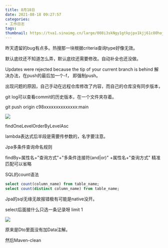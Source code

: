 ```yaml
---
title: 8月18日
date: 2021-08-18 09:27:57
categories: 
- 工作日志
tags:
thumbnail: https://tva1.sinaimg.cn/large/008i3skNgy1gtkpjpx1kjj61c80hojtl02.jpg
---
```


昨天遗留的bug有点多。热搜那一块根据criteria查询type好像无效。

默认底纹还不知道怎么弄，默认底纹还需要修改。自动补全也还没做。

Updates were rejected because the tip of your current branch is behind
解决办法，在push的最后加一个-f， 即强制push。

出现问题的原因，自己手动在远程仓库修改了内容，而自己的仓库没有同步版本，

git log可以查看commit的历史版本，在一个文件夹存着。

git push origin c98xxxxxxxxxxxxxx:main





![](https://tva1.sinaimg.cn/large/008i3skNgy1gtkrgnrmmcj60j807gwfm02.jpg)

findOneLevelOrderByLevelAsc



lambda表达式后半段是需要传参数的，名字要注意。



Jpa多条件查询命名规则

findBy+属性名+"查询方式"+"多条件连接符(and|or)" +属性名+"查询方式"   精准匹配可以省略



SQL的count语法

```sql
select count(column_name) from table_name;
select count(distinct column_name) from table_name;
```



Jpa的sql无缘无故报错极有可能是native没开。



select后面接什么只选一条记录呀 limit 1



![](https://tva1.sinaimg.cn/large/008i3skNgy1gtl1vyu0jnj617n0u0dj702.jpg)

原来是Dto里面没有加Data注解。

然后Maven-clean
